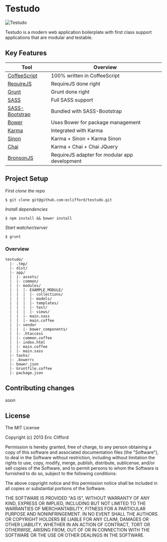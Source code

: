 # Testudo

![Testudo](http://gb.fotolibra.com/images/previews/50037-roman-soldiers-in-testudo-formation-illustration.jpeg)

Testudo is a modern web application boilerplate with first class support applications that are modular and testable. 

## Key Features

| Tool | Overview |
--- | ---
[CoffeeScript](http://coffeescript.org/) | 100% written in CoffeeScript
[RequireJS](http://requirejs.org/) | RequireJS done right
[Grunt](http://gruntjs.com/) | Grunt done right
[SASS](http://sass-lang.com/) | Full SASS support
[SASS-Bootstrap](https://github.com/jlong/sass-bootstrap) | Bundled with SASS-Bootstrap
[Bower](http://bower.io/) | Uses Bower for package management
[Karma](http://karma-runner.github.io/0.10/index.html) | Integrated with Karma
[Sinon](http://sinonjs.org/) | Karma + Sinon + Karma Sinon
[Chai](http://chaijs.com/) | Karma + Chai + Chai JQuery
[BronsonJS](http://bronsonjs.com/) | RequireJS adapter for modular app development

## Project Setup

_First clone the repo_

```shell
$ git clone git@github.com:eclifford/testudo.git
```

_Install dependencies_

```shell
$ npm install && bower install
```

_Start watcher/server_

```shell
$ grunt
```

### Overview

```
testudo/
  |- .tmp/
  |- dist/
  |- app/
  |  |- assets/
  |  |- common/
  |  |- modules/
  |  |  |- EXAMPLE_MODULE/
  |  |  |  |- collections/
  |  |  |  |- models/
  |  |  |  |- templates/
  |  |  |  |- test/
  |  |  |  |- views/
  |  |  |- main.sass
  |  |  |- main.coffee
  |  |- vendor
  |  |  |- bower_components/
  |  |- .htaccess
  |  |- common.coffee
  |  |- index.html
  |  |- main.coffee
  |  |- main.sass
  |- tasks/
  |- .bowerrc
  |- bower.json
  |- Gruntfile.coffee
  |- package.json
```

## Contributing changes

_soon_

## License

The MIT License

Copyright (c) 2013 Eric Clifford

Permission is hereby granted, free of charge, to any person obtaining a copy
of this software and associated documentation files (the "Software"), to deal
in the Software without restriction, including without limitation the rights
to use, copy, modify, merge, publish, distribute, sublicense, and/or sell
copies of the Software, and to permit persons to whom the Software is
furnished to do so, subject to the following conditions:

The above copyright notice and this permission notice shall be included in
all copies or substantial portions of the Software.

THE SOFTWARE IS PROVIDED "AS IS", WITHOUT WARRANTY OF ANY KIND, EXPRESS OR
IMPLIED, INCLUDING BUT NOT LIMITED TO THE WARRANTIES OF MERCHANTABILITY,
FITNESS FOR A PARTICULAR PURPOSE AND NONINFRINGEMENT. IN NO EVENT SHALL THE
AUTHORS OR COPYRIGHT HOLDERS BE LIABLE FOR ANY CLAIM, DAMAGES OR OTHER
LIABILITY, WHETHER IN AN ACTION OF CONTRACT, TORT OR OTHERWISE, ARISING FROM,
OUT OF OR IN CONNECTION WITH THE SOFTWARE OR THE USE OR OTHER DEALINGS IN
THE SOFTWARE.
